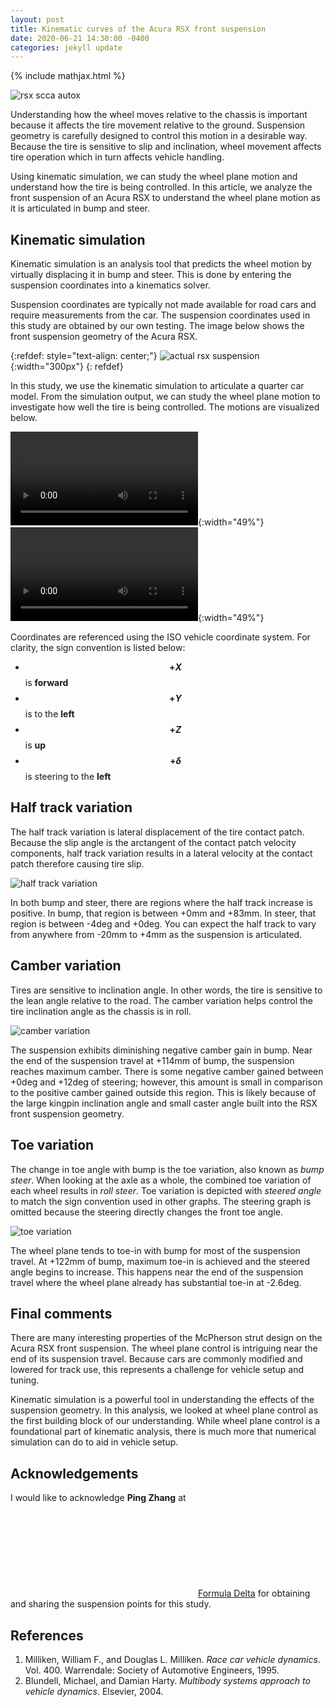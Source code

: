 ```yaml
---
layout: post
title: Kinematic curves of the Acura RSX front suspension
date: 2020-06-21 14:30:00 -0400
categories: jekyll update
---
```


{% include mathjax.html %}

![rsx scca autox](/assets/images/2020-06-21/rsx-scca-cover.jpg)

Understanding how the wheel moves relative to the chassis is important because
it affects the tire movement relative to the ground. Suspension geometry is
carefully designed to control this motion in a desirable way. Because the tire
is sensitive to slip and inclination, wheel movement affects tire operation
which in turn affects vehicle handling.

Using kinematic simulation, we can study the wheel plane motion and understand
how the tire is being controlled. In this article, we analyze the front
suspension of an Acura RSX to understand the wheel plane motion as it is
articulated in bump and steer.

## Kinematic simulation
Kinematic simulation is an analysis tool that predicts the wheel motion by
virtually displacing it in bump and steer. This is done by entering the
suspension coordinates into a kinematics solver.

Suspension coordinates are typically not made available for road cars and
require measurements from the car. The suspension coordinates used in this
study are obtained by our own testing. The image below shows the front
suspension geometry of the Acura RSX.

{:refdef: style="text-align: center;"}
![actual rsx suspension](/assets/images/2020-01-30/rsx_front_suspension.JPG){:width="300px"}
{: refdef}

In this study, we use the kinematic simulation to articulate a quarter car
model. From the simulation output, we can study the wheel plane motion to
investigate how well the tire is being controlled. The motions are visualized
below.

<video autoplay loop mute controls>
  <source src="/assets/images/2020-06-21/heave.webm" type="video/webm">
</video>{:width="49%"}

<video autoplay loop mute controls>
  <source src="/assets/images/2020-06-21/steer.webm" type="video/webm">
</video>{:width="49%"}

Coordinates are referenced using the ISO vehicle coordinate system. For
clarity, the sign convention is listed below:

* **$$+X$$** is **forward**
* **$$+Y$$** is to the **left**
* **$$+Z$$** is **up**
* **$$+\delta$$** is steering to the **left**

## Half track variation
The half track variation is lateral displacement of the tire contact patch.
Because the slip angle is the arctangent of the contact patch velocity
components, half track variation results in a lateral velocity at the contact
patch therefore causing tire slip.

![half track variation](/assets/images/2020-06-21/rsx-half-track.png)

In both bump and steer, there are regions where the half track increase is
positive. In bump, that region is between +0mm and +83mm. In steer, that region
is between -4deg and +0deg. You can expect the half track to vary from anywhere
from -20mm to +4mm as the suspension is articulated.

## Camber variation
Tires are sensitive to inclination angle. In other words, the tire is sensitive
to the lean angle relative to the road. The camber variation helps control the
tire inclination angle as the chassis is in roll.

![camber variation](/assets/images/2020-06-21/rsx-camber.png)

The suspension exhibits diminishing negative camber gain in bump. Near the end
of the suspension travel at +114mm of bump, the suspension reaches maximum
camber. There is some negative camber gained between +0deg and +12deg of
steering; however, this amount is small in comparison to the positive camber
gained outside this region. This is likely because of the large kingpin
inclination angle and small caster angle built into the RSX front suspension
geometry.

## Toe variation
The change in toe angle with bump is the toe variation, also known as _bump
steer_. When looking at the axle as a whole, the combined toe variation of each
wheel results in _roll steer_. Toe variation is depicted with _steered angle_
to match the sign convention used in other graphs. The steering graph is
omitted because the steering directly changes the front toe angle.

![toe variation](/assets/images/2020-06-21/rsx-toe.png)

The wheel plane tends to toe-in with bump for most of the suspension travel. At
+122mm of bump, maximum toe-in is achieved and the steered angle begins to
increase. This happens near the end of the suspension travel where the wheel
plane already has substantial toe-in at -2.6deg.

## Final comments
There are many interesting properties of the McPherson strut design on the
Acura RSX front suspension. The wheel plane control is intriguing near the end
of its suspension travel. Because cars are commonly modified and lowered for
track use, this represents a challenge for vehicle setup and tuning.

Kinematic simulation is a powerful tool in understanding the effects of the
suspension geometry. In this analysis, we looked at wheel plane control as the
first building block of our understanding. While wheel plane control is a
foundational part of kinematic analysis, there is much more that numerical
simulation can do to aid in vehicle setup.

## Acknowledgements
I would like to acknowledge **Ping Zhang** at <a
href="https://www.instagram.com/formula.delta/"><svg
class="svg-icon"><use
xlink:href="/assets/minima-social-icons.svg#instagram"></use></svg><span
class="username">Formula Delta</span></a> for obtaining and sharing the
suspension points for this study.

## References
1. Milliken, William F., and Douglas L. Milliken. _Race car vehicle dynamics_. Vol. 400. Warrendale: Society of Automotive Engineers, 1995.
1. Blundell, Michael, and Damian Harty. _Multibody systems approach to vehicle dynamics_. Elsevier, 2004.

